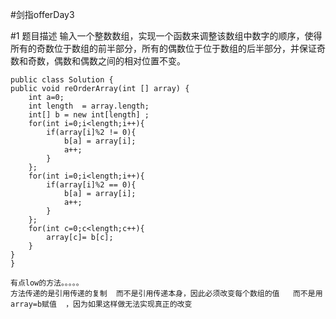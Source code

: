 ﻿#剑指offerDay3

#1
题目描述
输入一个整数数组，实现一个函数来调整该数组中数字的顺序，使得所有的奇数位于数组的前半部分，所有的偶数位于位于数组的后半部分，并保证奇数和奇数，偶数和偶数之间的相对位置不变。

    public class Solution {
    public void reOrderArray(int [] array) {
        int a=0;
        int length  = array.length;
        int[] b = new int[length] ;
        for(int i=0;i<length;i++){
            if(array[i]%2 != 0){
            	b[a] = array[i];
                a++;
            }
        };
        for(int i=0;i<length;i++){
            if(array[i]%2 == 0){
                b[a] = array[i];
                a++;
            }
        };
        for(int c=0;c<length;c++){
            array[c]= b[c];
        }
    }
    }

```
有点low的方法。。。。。
方法传递的是引用传递的复制  而不是引用传递本身，因此必须改变每个数组的值   而不是用 array=b赋值  ，因为如果这样做无法实现真正的改变 
```




